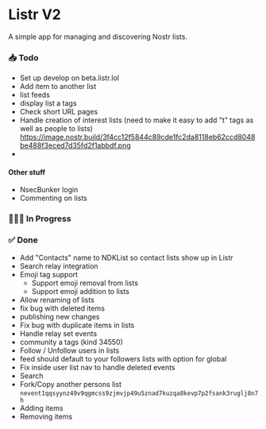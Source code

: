 # Listr V2

A simple app for managing and discovering Nostr lists.

### 📥 Todo

-   Set up develop on beta.listr.lol
-   Add item to another list
-   list feeds
-   display list a tags
-   Check short URL pages
-   Handle creation of interest lists (need to make it easy to add "t" tags as well as people to lists)
    https://image.nostr.build/3f4cc12f5844c89cde1fc2da8118eb62ccd8048be488f3eced7d35fd2f1abbdf.png
-

#### Other stuff

-   NsecBunker login
-   Commenting on lists

### 👨🏼‍💻 In Progress

### ✅ Done

-   Add "Contacts" name to NDKList so contact lists show up in Listr
-   Search relay integration
-   Emoji tag support
    -   Support emoji removal from lists
    -   Support emoji addition to lists
-   Allow renaming of lists
-   fix bug with deleted items
-   publishing new changes
-   Fix bug with duplicate items in lists
-   Handle relay set events
-   community a tags (kind 34550)
-   Follow / Unfollow users in lists
-   feed should default to your followers lists with option for global
-   Fix inside user list nav to handle deleted events
-   Search
-   Fork/Copy another persons list `nevent1qqsyynz49v9qgmcss9zjmvjp49u5znad7kuzqa8kevp7p2fsank3ruglj8n7h`
-   Adding items
-   Removing items
